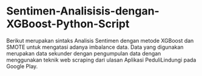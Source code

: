 # Sentimen-Analisisis-dengan-XGBoost-Python-Script
Berikut merupakan sintaks Analisis Sentimen dengan metode XGBoost dan SMOTE untuk mengatasi adanya imbalance data.
Data yang digunakan merupakan data sekunder dengan pengumpulan data dengan menggunakan teknik web scraping dari ulasan Aplikasi PeduliLindungi pada Google Play.
